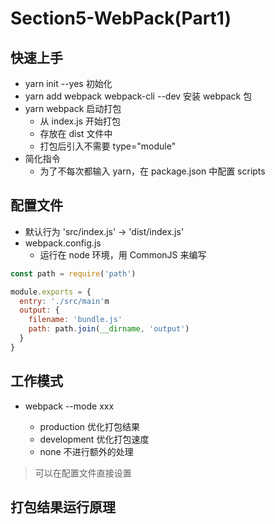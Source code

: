 # Section5-WebPack(Part1)

## 快速上手

- yarn init --yes 初始化
- yarn add webpack webpack-cli --dev 安装 webpack 包
- yarn webpack 启动打包
  - 从 index.js 开始打包
  - 存放在 dist 文件中
  - 打包后引入不需要 type="module"
- 简化指令
  - 为了不每次都输入 yarn，在 package.json 中配置 scripts

## 配置文件

- 默认行为 'src/index.js' -> 'dist/index.js'
- webpack.config.js
  - 运行在 node 环境，用 CommonJS 来编写

```js
const path = require('path')

module.exports = {
  entry: './src/main'm
  output: {
    filename: 'bundle.js'
    path: path.join(__dirname, 'output')
  }
}

```

## 工作模式

- webpack --mode xxx

  - production 优化打包结果
  - development 优化打包速度
  - none 不进行额外的处理

> 可以在配置文件直接设置

## 打包结果运行原理
